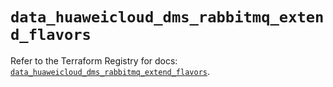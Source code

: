 # `data_huaweicloud_dms_rabbitmq_extend_flavors`

Refer to the Terraform Registry for docs: [`data_huaweicloud_dms_rabbitmq_extend_flavors`](https://registry.terraform.io/providers/huaweicloud/huaweicloud/1.71.1/docs/data-sources/dms_rabbitmq_extend_flavors).
